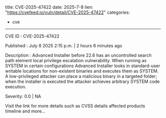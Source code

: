  
title: CVE-2025-47422
date: 2025-7-8
lien: "https://cvefeed.io/vuln/detail/CVE-2025-47422"
categories:
  - cve
---

CVE ID : CVE-2025-47422

Published :  July 8
2025
2:15 p.m. | 2 hours
6 minutes ago

Description : Advanced Installer before 22.6 has an uncontrolled search path element local privilege escalation vulnerability. When running as SYSTEM in certain configurations
Advanced Installer looks in standard-user writable locations for non-existent binaries and executes them as SYSTEM. A low-privileged attacker can place a malicious binary in a targeted folder; when the installer is executed
the attacker achieves arbitrary SYSTEM code execution.

Severity: 0.0 | NA

Visit the link for more details
such as CVSS details
affected products
timeline
and more...
